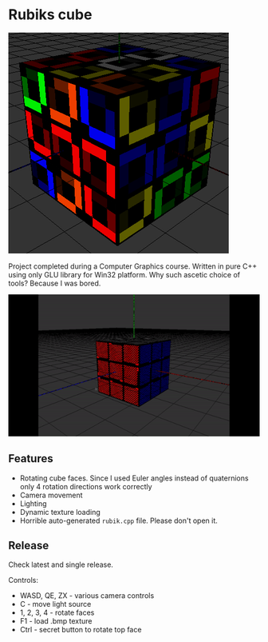 # Rubiks cube

![Title cube](img/title_cube.png?raw=true "Title cube")

Project completed during a Computer Graphics course. Written in pure C++ using only GLU library for Win32 platform. Why such ascetic choice of tools? Because I was bored.

![Title cube gif](img/title_cube.gif?raw=true "Title cube gif")

## Features

- Rotating cube faces. Since I used Euler angles instead of quaternions only 4 rotation directions work correctly
- Camera movement
- Lighting
- Dynamic texture loading
- Horrible auto-generated `rubik.cpp` file. Please don't open it.

## Release

Check latest and single release.

Controls:

- WASD, QE, ZX - various camera controls
- C - move light source
- 1, 2, 3, 4 - rotate faces
- F1 - load .bmp texture
- Ctrl - secret button to rotate top face